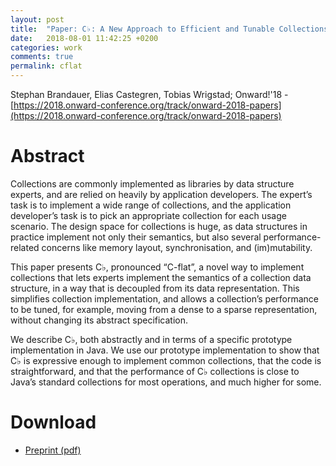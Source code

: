 ```yaml
---
layout: post
title:  "Paper: C♭: A New Approach to Efficient and Tunable Collections"
date:   2018-08-01 11:42:25 +0200 
categories: work
comments: true
permalink: cflat
---
```

Stephan Brandauer, Elias Castegren, Tobias Wrigstad; Onward!'18 - 
[https://2018.onward-conference.org/track/onward-2018-papers](https://2018.onward-conference.org/track/onward-2018-papers)

# Abstract

Collections are commonly implemented as libraries by data structure experts, and
are relied on heavily by application developers. The expert’s task is to
implement a wide range of collections, and the application developer’s task is
to pick an appropriate collection for each usage scenario. The design space for
collections is huge, as data structures in practice implement not only their
semantics, but also several performance-related concerns like memory layout,
synchronisation, and (im)mutability.

This paper presents C♭, pronounced “C-flat”, a novel way to implement
collections that lets experts implement the semantics of a collection data
structure, in a way that is decoupled from its data representation. This
simplifies collection implementation, and allows a collection’s performance to
be tuned, for example, moving from a dense to a sparse representation, without
changing its abstract specification.

We describe C♭, both abstractly and in terms of a specific prototype
implementation in Java. We use our prototype implementation to show that C♭ is
expressive enough to implement common collections, that the code is
straightforward, and that the performance of C♭ collections is close to Java’s
standard collections for most operations, and much higher for some.

# Download
 - [Preprint (pdf)](https://github.com/kaeluka/kaeluka.github.io/blob/master/assets/cflat_onward.pdf?raw=true)
